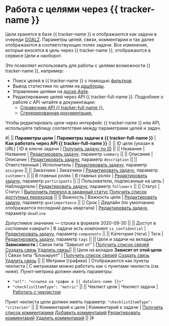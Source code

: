 # Работа с целями через {{ tracker-name }}

Цели хранятся в базе {{ tracker-name }} и отображаются как задачи в очереди [GOALZ](https://st.yandex-team.ru/goalz/). Параметры целей, связи, комментарии и так далее отображаются в соответствующих полях задачи. Все изменения, которые вносятся в цель через {{ tracker-name }}, отображаются в сервисе Цели и наоборот.

Это позволяет использовать для работы с целями возможности {{ tracker-name }}, например:

* Поиск целей в {{ tracker-name }} с помощью [фильтров](https://doc.yandex-team.ru/tracker/external/user/create-filter.html).
* Вывод статистики по целям на [дашборды](https://doc.yandex-team.ru/tracker/external/user/dashboard.html).
* Управление целями на [доске Agile](https://doc.yandex-team.ru/tracker/external/user/agile.html).
* Редактирование целей через API {{ tracker-full-name }}. Подробнее о работе с API читайте в документации:
    * [Справочник API {{ tracker-full-name }}.](https://docs.yandex-team.ru/cloud/tracker/about-api)
    * [Сгенерированная документация.](https://st-api.yandex-team.ru/docs/)
    
Чтобы редактировать цели через интерфейс {{ tracker-name }} или API, используйте таблицу соответствия между параметрами целей и задач.

#|
|| **Параметры цели** | **Параметры задачи в {{ tracker-full-name }}** | **Как работать через API {{ tracker-full-name }}** ||
|| ID цели (указан в URL) | ID в ключе задачи | [Получить задачу по ID](https://docs.yandex-team.ru/cloud/tracker/concepts/issues/get-issue) ||
|| Название | Название | [Редактировать задачу](https://docs.yandex-team.ru/cloud/tracker/concepts/issues/patch-issue), параметр `summary` ||
|| Описание | Описание | [Редактировать задачу](https://docs.yandex-team.ru/cloud/tracker/concepts/issues/patch-issue), параметр `description` ||
|| Ответственный | Исполнитель | [Редактировать задачу](https://docs.yandex-team.ru/cloud/tracker/concepts/issues/patch-issue), параметр `assignee` ||
|| Заказчики | Заказчики | [Редактировать задачу](https://docs.yandex-team.ru/cloud/tracker/concepts/issues/patch-issue), параметр `customers` ||
|| В главных ролях | В главных ролях | [Редактировать задачу](https://docs.yandex-team.ru/cloud/tracker/concepts/issues/patch-issue), параметр `participants` ||
|| Пользователи, подписанные на цель | Наблюдатели | [Редактировать задачу](https://docs.yandex-team.ru/cloud/tracker/concepts/issues/patch-issue), параметр `followers` ||
|| Статус | Статус | [Выполнить переход в заданный статус](https://docs.yandex-team.ru/cloud/tracker/concepts/issues/new-transition)
[Получить список доступных переходов](https://docs.yandex-team.ru/cloud/tracker/concepts/issues/get-transitions) ||
|| Важность | Важность цели | [Редактировать задачу](https://docs.yandex-team.ru/cloud/tracker/concepts/issues/patch-issue), параметр `goalimportance` ||
|| Срок | Дедлайн (по умолчанию отображается последний день квартала) | [Редактировать задачу](https://docs.yandex-team.ru/cloud/tracker/concepts/issues/patch-issue), параметр `deadline` 

Допустимое значение — строка в формате 2020-09-30 ||
|| Доступ в состоянии «закрыт» | В задаче есть компонент `is_confidential` | [Редактировать задачу](https://docs.yandex-team.ru/cloud/tracker/concepts/issues/patch-issue), параметр `components` ||
|| Категории (теги) | Теги | [Редактировать задачу](https://docs.yandex-team.ru/cloud/tracker/concepts/issues/patch-issue), параметр `tags` ||
|| Цели и задачи на вкладке **Зависимости** | Связи типа <q>Зависит от</q> | [Получить список связей](https://docs.yandex-team.ru/cloud/tracker/concepts/issues/get-links)
[Создать связь](https://docs.yandex-team.ru/cloud/tracker/concepts/issues/link-issue)
[Удалить связь](https://st-api.yandex-team.ru/docs/#operation/deleteIssueLinkApiV2)||
|| Цели на вкладке **Зависят от этой цели** | Связи типа <q>Блокирует</q> | [Получить список связей](https://docs.yandex-team.ru/cloud/tracker/concepts/issues/get-links)
[Создать связь](https://docs.yandex-team.ru/cloud/tracker/concepts/issues/link-issue)
[Удалить связь](https://st-api.yandex-team.ru/docs/#operation/deleteIssueLinkApiV2) ||
|| Метрики (графики) | Отображаются как пункты чеклиста | С метриками можно работать как с пунктами чеклиста (см. ниже). Пункт-метрика должен иметь параметры: 
* `"url": "<ссылка на график в {{ datalens-name }}>"`
* `"checklistItemType": "metric"` ||
|| Чеклист цели | Чеклист задачи | [Работать с чеклистом](https://docs.yandex-team.ru/cloud/tracker/concepts/issues/add-checklist-item) 

Пункт чеклиста цели должен иметь параметр: `"checklistItemType": "criterion"` ||
|| Комментарий к цели | Комментарий к задаче | [Получить список комментариев](https://docs.yandex-team.ru/cloud/tracker/concepts/issues/get-comments)
[Добавить комментарий](https://docs.yandex-team.ru/cloud/tracker/concepts/issues/add-comment)
[Редактировать комментарий](https://docs.yandex-team.ru/cloud/tracker/concepts/issues/edit-comment)
[Удалить комментарий](https://docs.yandex-team.ru/cloud/tracker/concepts/issues/delete-comment) ||
|#
